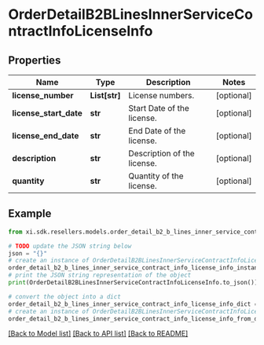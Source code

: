 # OrderDetailB2BLinesInnerServiceContractInfoLicenseInfo


## Properties

Name | Type | Description | Notes
------------ | ------------- | ------------- | -------------
**license_number** | **List[str]** | License numbers. | [optional] 
**license_start_date** | **str** | Start Date of the license. | [optional] 
**license_end_date** | **str** | End Date of the license. | [optional] 
**description** | **str** | Description of the license. | [optional] 
**quantity** | **str** | Quantity of the license. | [optional] 

## Example

```python
from xi.sdk.resellers.models.order_detail_b2_b_lines_inner_service_contract_info_license_info import OrderDetailB2BLinesInnerServiceContractInfoLicenseInfo

# TODO update the JSON string below
json = "{}"
# create an instance of OrderDetailB2BLinesInnerServiceContractInfoLicenseInfo from a JSON string
order_detail_b2_b_lines_inner_service_contract_info_license_info_instance = OrderDetailB2BLinesInnerServiceContractInfoLicenseInfo.from_json(json)
# print the JSON string representation of the object
print(OrderDetailB2BLinesInnerServiceContractInfoLicenseInfo.to_json())

# convert the object into a dict
order_detail_b2_b_lines_inner_service_contract_info_license_info_dict = order_detail_b2_b_lines_inner_service_contract_info_license_info_instance.to_dict()
# create an instance of OrderDetailB2BLinesInnerServiceContractInfoLicenseInfo from a dict
order_detail_b2_b_lines_inner_service_contract_info_license_info_from_dict = OrderDetailB2BLinesInnerServiceContractInfoLicenseInfo.from_dict(order_detail_b2_b_lines_inner_service_contract_info_license_info_dict)
```
[[Back to Model list]](../README.md#documentation-for-models) [[Back to API list]](../README.md#documentation-for-api-endpoints) [[Back to README]](../README.md)


